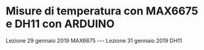# Misure di temperatura con MAX6675 e DH11 con ARDUINO

Lezione 29 gennaio 2019 MAX6675 ---
Lezione 31 gennaio 2019 DH11
